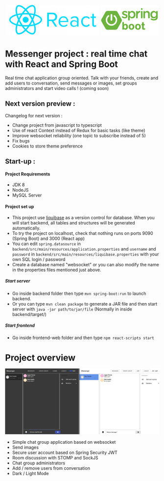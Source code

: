 <div align="center">

![React logo](assets/react.png "React logo")
![Spring Boot logo](assets/springboot.png "Sprint boot logo")
</div>

# Messenger project : real time chat with React and Spring Boot

Real time chat application group oriented. Talk with your friends, create and add users to conversation, send messages or images, set groups administrators and start video calls ! (coming soon)

## Next version preview :

Changelog for next version :

- Change project from javascript to typescript
- Use of react Context instead of Redux for basic tasks (like theme)
- Improve websocket reliability (one topic to subscribe instead of 5)
- Fix bugs
- Cookies to store theme preference

## Start-up :

#### Project Requirements

- JDK 8
- NodeJS
- MySQL Server

#### Project set up

- This project use [liquibase](https://www.liquibase.org/) as a version control for database. When you will start backend, all tables and structures will be generated automatically.
- To try the project on localhost, check that nothing runs on ports 9090 (Spring Boot) and 3000 (React app)
- You can edit ````spring.datasource```` in ```backend/src/main/resources/application.properties```  and ```username``` and ```password``` in ```backend/src/main/resources/liquibase.properties``` with your own SQL login / password
- Create a database named "websocket" or you can also modify the name in the properties files mentioned just above.

##### Start server
- Go inside backend folder then type  ```mvn spring-boot:run``` to launch backend.
- Or you can type ```mvn clean package``` to generate a JAR file and then start server with ```java -jar path/to/jar/file``` (Normally in inside backend/target/)
##### Start frontend
- Go inside frontend-web folder and then type ```npm react-scripts start```

# Project overview

![Project overview](assets/messenger.jpg?raw=true "Project overview")

* Simple chat group application based on websocket
* Send images
* Secure user account based on Spring Security JWT
* Room discussion with STOMP and SockJS
* Chat group administrators
* Add / remove users from conversation
* Dark / Light Mode
